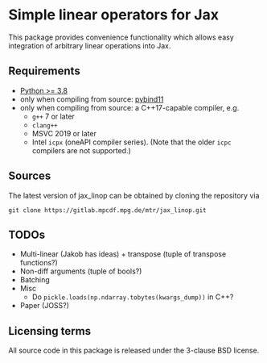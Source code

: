 # Simple linear operators for Jax

This package provides convenience functionality which allows easy integration
of arbitrary linear operations into Jax.

## Requirements

- [Python >= 3.8](https://www.python.org/)
- only when compiling from source: [pybind11](https://github.com/pybind/pybind11)
- only when compiling from source: a C++17-capable compiler, e.g.
  - `g++` 7 or later
  - `clang++`
  - MSVC 2019 or later
  - Intel `icpx` (oneAPI compiler series). (Note that the older `icpc` compilers
    are not supported.)

## Sources

The latest version of jax_linop can be obtained by cloning the repository via

    git clone https://gitlab.mpcdf.mpg.de/mtr/jax_linop.git

## TODOs

* Multi-linear (Jakob has ideas) + transpose (tuple of transpose functions?)
* Non-diff arguments (tuple of bools?)
* Batching
* Misc
  * Do `pickle.loads(np.ndarray.tobytes(kwargs_dump))` in C++?
* Paper (JOSS?)

## Licensing terms

All source code in this package is released under the 3-clause BSD license.
